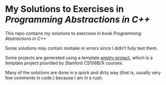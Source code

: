 # My Solutions to Exercises in *Programming Abstractions in C++*

This repo contains my solutions to exercises in book *Programming Abstractions in C++*

Some solutions may contain mistake or errors since I didn't fully test them.

Some projects are generated using a template [empty-project](./empty-project), which is a template project provided by Stanford CS106B/X courses.

Many of the solutions are done in a quick and dirty way (that is, usually very few comments in code.) because I am in a rush.

